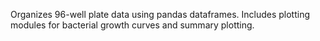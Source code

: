Organizes 96-well plate data using pandas dataframes. Includes plotting modules for bacterial growth curves and summary plotting.
